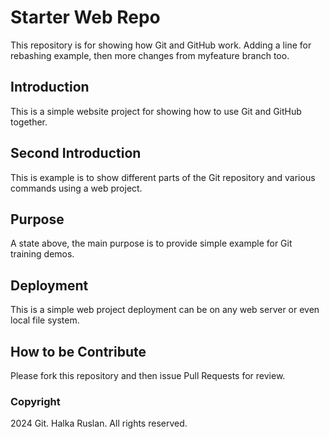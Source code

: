 # Starter Web Repo

This repository is for showing how Git and GitHub work. Adding a line for rebashing example, then more changes from myfeature branch too.

## Introduction

This is a simple website project for showing how to use Git and GitHub together.

## Second Introduction

This is example is to show different parts of the Git repository and various commands using a web project.

## Purpose

A state above, the main purpose is to provide simple example for Git training demos.

## Deployment

This is a simple web project deployment can be on any web server or even local file system.

## How to be Contribute

Please fork this repository and then issue Pull Requests for review.

### Copyright

2024 Git. Halka Ruslan. All rights reserved.